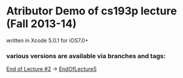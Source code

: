 # Atributor Demo of cs193p lecture (Fall 2013-14)

written in Xcode 5.0.1 for iOS7.0+


### various versions are available via branches and tags:

[End of Lecture #2](http://cs193p.m2m.at/cs193p-lecture-5-view-controller-lifecycle-fall-2013-14/) -> [EndOfLecture5](https://github.com/m2mtech/attributor/tree/EndOfLecture5)